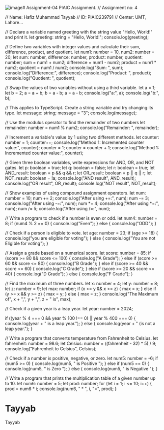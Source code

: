 ![image](https://github.com/HafizTayyab6291/Assignment-04/assets/161322677/85d79c8f-7cd3-4cf5-bad9-156228dab815)# Assignment-04
PIAIC Assignment.
// Assignment no: 4

// Name: Hafiz Muhammad Tayyab
// ID: PIAIC239791
// Center: UMT, Lahore...

// Declare a variable named greeting with the string value "Hello, World!" and print it.
let greeting: string = "Hello, World!";
console.log(greeting);

// Define two variables with integer values and calculate their sum, difference, product, and quotient.
let num1: number = 10,
  num2: number = 20;
let sum: number, difference: number, product: number, quotient: number;
sum = num1 + num2;
difference = num1 - num2;
product = num1 * num2;
quotient = num1 / num2;
console.log("Sum: ", sum);
console.log("Difference:", difference);
console.log("Product: ", product);
console.log("Quotient: ", quotient);

// Swap the values of two variables without using a third variable.
let a = 1;
let b = 2;
a = a + b;
b = a - b;
a = a - b;
console.log("a:", a);
console.log("b:", b);

// This applies to TypeScript. Create a string variable and try changing its type.
let message: string;
message = "3";
console.log(message);

// Use the modulus operator to find the remainder of two numbers
let remainder: number = num1 % num2;
console.log("Remainder: ", remainder);

// Increment a variable's value by 1 using two different methods.
let counter: number = 1;
counter++;
console.log("Method 1: Incremented counter value:", counter);
counter = 1;
counter = counter + 1;
console.log("Method 1: Incremented counter value:", counter);

// Given three boolean variables, write expressions for AND, OR, and NOT gates.
let p: boolean = true;
let q: boolean = false;
let r: boolean = true;
let AND_result: boolean = p && q && r;
let OR_result: boolean = p || q || r;
let NOT_result: boolean = !a;
console.log("AND result", AND_result);
console.log("OR result", OR_result);
console.log("NOT result", NOT_result);

// Show examples of using compound assignment operators.
let num: number = 10;
num += 2;
console.log("After using +=:", num);
num -= 3;
console.log("After using -=:", num);
num *= 4;
console.log("After using *=:", num);
num /= 5;
console.log("After using /=:", num);

// Write a program to check if a number is even or odd.
let num4: number = 8;
if (num4 % 2 == 0) {
  console.log("Even");
} else {
  console.log("ODD");
}

// Check if a person is eligible to vote.
let age: number = 23;
if (age >= 18) {
  console.log("you are eligible for voting");
} else {
  console.log("You are not Eligible for voting");
}

// Assign a grade based on a numerical score.
let score: number = 85;
if (score >= 80 && score <= 100) {
  console.log("A Grade");
} else if (score >= 60 && score <= 80) {
  console.log("B Grade");
} else if (score >= 40 && score <= 60) {
  console.log("C Grade");
} else if (score >= 20 && score <= 40) {
  console.log("D Grade");
} else {
  console.log("F Grade");
}

// Find the maximum of three numbers.
let x: number = 4;
let y: number = 8;
let z: number = 9;
let max: number;
if (x >= y && x >= z) {
  max = x;
} else if (y >= x && y >= z) {
  max = y;
} else {
  max = z;
}
console.log("The Maximum of", x + ",", y + ",", z + " is", max);

// Check if a given year is a leap year.
let year: number = 2024;

if ((year % 4 === 0 && year % 100 !== 0) || year % 400 === 0) {
  console.log(year + " is a leap year.");
} else {
  console.log(year + " (is not a leap year.");
}

// Write a program that converts temperature from Fahrenheit to Celsius.
let fahrenheit: number = 98.6;
let Celsius: number = ((fahrenheit - 32) * 5) / 9;
console.log("Fahrenheit to Celsius", Celsius);

// Check if a number is positive, negative, or zero.
let num5: number = -6;
if (num5 >= 0) {
  console.log(num5, " is Positive ");
} else if (num5 == 0) {
  console.log(num5, " is Zero ");
} else {
  console.log(num5, " is Negative ");
}

// Write a program that prints the multiplication table of a given number up to 10.
let num6: number = 5;
let prod: number;
for (let i = 1; i <= 10; i++) {
  prod = num6 * i;
  console.log(num6, " * ", i, "=", prod);
}

# Tayyab
Tayyab